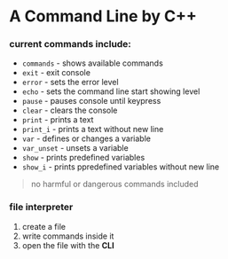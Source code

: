 # A Command Line by C++

### current commands include:
+ `commands` - shows available commands 
+ `exit` - exit console
+ `error` - sets the error level
+ `echo` - sets the command line start showing level
+ `pause` - pauses console until keypress
+ `clear` - clears the console
+ `print` - prints a text
+ `print_i` - prints a text without new line
+ `var` - defines or changes a variable
+ `var_unset` - unsets a variable
+ `show` - prints predefined variables
+ `show_i` - prints ppredefined variables without new line
> no harmful or dangerous commands included

### file interpreter
1. create a file
2. write commands inside it
3. open the file with the **CLI**
